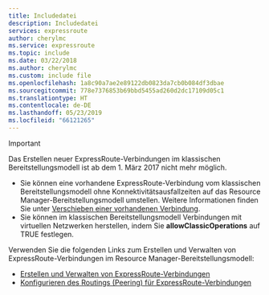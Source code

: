 ```yaml
---
title: Includedatei
description: Includedatei
services: expressroute
author: cherylmc
ms.service: expressroute
ms.topic: include
ms.date: 03/22/2018
ms.author: cherylmc
ms.custom: include file
ms.openlocfilehash: 1a8c90a7ae2e89122db0823da7cb0b084df3dbae
ms.sourcegitcommit: 778e7376853b69bbd5455ad260d2dc17109d05c1
ms.translationtype: HT
ms.contentlocale: de-DE
ms.lasthandoff: 05/23/2019
ms.locfileid: "66121265"
---
```

> [!IMPORTANT]
> Das Erstellen neuer ExpressRoute-Verbindungen im klassischen Bereitstellungsmodell ist ab dem 1. März 2017 nicht mehr möglich.
> 
> - Sie können eine vorhandene ExpressRoute-Verbindung vom klassischen Bereitstellungsmodell ohne Konnektivitätsausfallzeiten auf das Resource Manager-Bereitstellungsmodell umstellen. Weitere Informationen finden Sie unter [Verschieben einer vorhandenen Verbindung](../articles/expressroute/expressroute-move.md).
> - Sie können im klassischen Bereitstellungsmodell Verbindungen mit virtuellen Netzwerken herstellen, indem Sie **allowClassicOperations** auf TRUE festlegen.
> 
> Verwenden Sie die folgenden Links zum Erstellen und Verwalten von ExpressRoute-Verbindungen im Resource Manager-Bereitstellungsmodell:
> 
> - [Erstellen und Verwalten von ExpressRoute-Verbindungen](../articles/expressroute/expressroute-howto-circuit-portal-resource-manager.md)<br>
> - [Konfigurieren des Routings (Peering) für ExpressRoute-Verbindungen](../articles/expressroute/expressroute-howto-routing-portal-resource-manager.md)